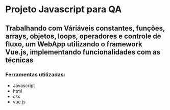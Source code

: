 # Projeto Javascript para QA
## Trabalhando com Váriáveis constantes, funções, arrays, objetos, loops, operadores e controle de fluxo, um WebApp utilizando o framework Vue.js, implementando funcionalidades com as técnicas 
### Ferramentas utilizadas:
- Javascript
- html
- css
- vue.js
